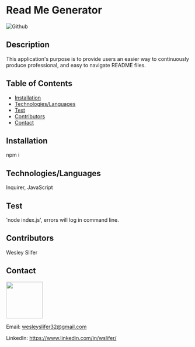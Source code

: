 # Read Me Generator

![Github](https://img.shields.io/github/last-commit/wslifer/readMeGenerator)

## Description

This application's purpose is to provide users an easier way to continuously produce professional, and easy to navigate README files.

## Table of Contents

- [Installation](##Installation)
- [Technologies/Languages](##Technologies/Languages)
- [Test](##Test)
- [Contributors](##Contributors)
- [Contact](##Contact)

## Installation

npm i

## Technologies/Languages

Inquirer, JavaScript

## Test

'node index.js', errors will log in command line.

## Contributors

Wesley Slifer

## Contact

<img src="https://avatars.githubusercontent.com/wslifer" height='100' width='100'>

Email: wesleyslifer32@gmail.com

LinkedIn: https://www.linkedin.com/in/wslifer/
